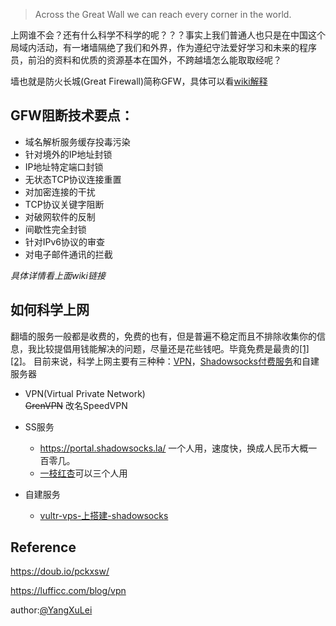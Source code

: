 

> Across the Great Wall we can reach every corner in the world.


上网谁不会？还有什么科学不科学的呢？？？事实上我们普通人也只是在中国这个局域内活动，有一堵墙隔绝了我们和外界，作为遵纪守法爱好学习和未来的程序员，前沿的资料和优质的资源基本在国外，不跨越墙怎么能取取经呢？

墙也就是防火长城(Great Firewall)简称GFW，具体可以看[wiki解释](https://zh.wikipedia.org/zh-cn/%E9%98%B2%E7%81%AB%E9%95%BF%E5%9F%8E)



## GFW阻断技术要点：

- 域名解析服务缓存投毒污染
- 针对境外的IP地址封锁
- IP地址特定端口封锁
- 无状态TCP协议连接重置
- 对加密连接的干扰
- TCP协议关键字阻断
- 对破网软件的反制
- 间歇性完全封锁
- 针对IPv6协议的审查
- 对电子邮件通讯的拦截  

_具体详情看上面wiki链接_

## 如何科学上网

翻墙的服务一般都是收费的，免费的也有，但是普遍不稳定而且不排除收集你的信息，我比较提倡用钱能解决的问题，尽量还是花些钱吧。毕竟免费是最贵的[[1]](https://zhuanlan.zhihu.com/p/20321381) [[2]](https://www.zhihu.com/question/22084816)。
目前来说，科学上网主要有三种种：[VPN](https://zh.wikipedia.org/wiki/%E8%99%9B%E6%93%AC%E7%A7%81%E4%BA%BA%E7%B6%B2%E8%B7%AF)，[Shadowsocks付费服务](https://zh.wikipedia.org/wiki/Shadowsocks)和自建服务器

- VPN(Virtual Private Network)  
  ~~GrenVPN~~ 改名SpeedVPN
- SS服务
  - https://portal.shadowsocks.la/ 一个人用，速度快，换成人民币大概一百零几。
  - [一枝红杏](https://www.yizhihongxing.com/#features)可以三个人用
  
  
- 自建服务
	- [vultr-vps-上搭建-shadowsocks](https://medium.com/@zoomyale/%E7%A7%91%E5%AD%A6%E4%B8%8A%E7%BD%91%E7%9A%84%E7%BB%88%E6%9E%81%E5%A7%BF%E5%8A%BF-%E5%9C%A8-vultr-vps-%E4%B8%8A%E6%90%AD%E5%BB%BA-shadowsocks-fd57c807d97e) 







## Reference 

https://doub.io/pckxsw/  

https://lufficc.com/blog/vpn

author:[@YangXuLei](https://www.github.com/Yangxulei)






